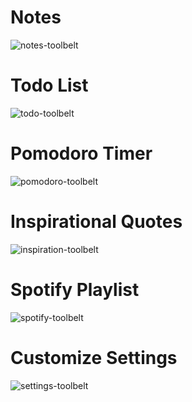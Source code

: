 # Notes
![notes-toolbelt](https://user-images.githubusercontent.com/82413454/196057568-4d1dc7e9-ae1f-42b8-95dc-ec25937cbd57.png)<br />

# Todo List
![todo-toolbelt](https://user-images.githubusercontent.com/82413454/196057585-87799f83-6b35-42ca-82cd-7ccea86ade0f.png)<br />

# Pomodoro Timer
![pomodoro-toolbelt](https://user-images.githubusercontent.com/82413454/196057625-bf8c6d4b-f3bc-43cd-85ad-27e9b8c8b91b.png)<br />

# Inspirational Quotes
![inspiration-toolbelt](https://user-images.githubusercontent.com/82413454/196057572-100acc62-5f0f-4f10-aa8e-d5feb81123ed.png)<br />

# Spotify Playlist
![spotify-toolbelt](https://user-images.githubusercontent.com/82413454/196057575-01af60b4-c683-40f1-9fec-5c1bc38fbee8.png)<br />

# Customize Settings
![settings-toolbelt](https://user-images.githubusercontent.com/82413454/196057643-a7db2392-c8b4-4c71-a34e-0a2ac1014119.png)<br />
